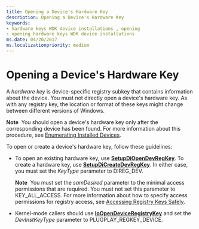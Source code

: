 ```yaml
---
title: Opening a Device's Hardware Key
description: Opening a Device's Hardware Key
keywords:
- hardware keys WDK device installations , opening
- opening hardware keys WDK device installations
ms.date: 04/20/2017
ms.localizationpriority: medium
---
```


# Opening a Device's Hardware Key


A *hardware key* is device-specific registry subkey that contains information about the device. You must not directly open a device's hardware key. As with any registry key, the location or format of these keys might change between different versions of Windows. 

**Note**  You should open a device's hardware key only after the corresponding device has been found. For more information about this procedure, see [Enumerating Installed Devices](enumerating-installed-devices.md).

 

To open or create a device's hardware key, follow these guidelines:

-   To open an existing hardware key, use [**SetupDiOpenDevRegKey**](/windows/win32/api/setupapi/nf-setupapi-setupdiopendevregkey). To create a hardware key, use [**SetupDiCreateDevRegKey**](/windows/win32/api/setupapi/nf-setupapi-setupdicreatedevregkeya). In either case, you must set the *KeyType* parameter to DIREG_DEV.

    **Note**  You must set the *samDesired* parameter to the minimal access permissions that are required. You must not set this parameter to KEY_ALL_ACCESS. For more information about how to specify access permissions for registry access, see [Accessing Registry Keys Safely](accessing-registry-keys-safely.md).

     

-   Kernel-mode callers should use [**IoOpenDeviceRegistryKey**](/windows-hardware/drivers/ddi/wdm/nf-wdm-ioopendeviceregistrykey) and set the *DevInstKeyType* parameter to PLUGPLAY_REGKEY_DEVICE.

 

